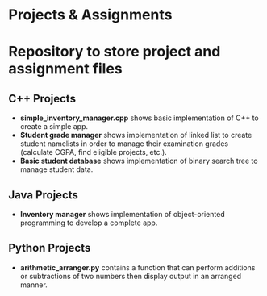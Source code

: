 # Projects & Assignments
<html>
  <main>
    <body>
      <h1>Repository to store project and assignment files</h1>
      <section>
        <h2>C++ Projects</h2>
        <ul>
          <li><strong>simple_inventory_manager.cpp</strong> shows basic implementation of C++ to create a simple app.</li>
          <li><strong>Student grade manager</strong> shows implementation of linked list to create student namelists in order to manage their examination grades (calculate CGPA, find eligible projects, etc.).</li>
          <li><strong>Basic student database</strong> shows implementation of binary search tree to manage student data.</li>
          </p>
        </ul>
      </section>
      <section>
        <h2>Java Projects</h2>
        <ul>
          <li><strong>Inventory manager</strong> shows implementation of object-oriented programming to develop a complete app.</li>
        </ul>
      </section>
      <section>
        <h2>Python Projects</h2>
        <ul>
          <li><strong>arithmetic_arranger.py</strong> contains a function that can perform additions or subtractions of two numbers then display output in an arranged manner.</li>
        </ul>
      </section>
    </body>
  </main>
</html>
